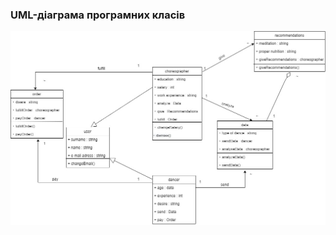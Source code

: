 ### UML-діаграма програмних класів

![](https://github.com/oleksandrblazhko/ai203-veselkova/blob/laboratory-work-6/2-SoftwareDesign/2.5-UMLProgramClasses/2.5-UMLProgramClasses%20.jpg)
